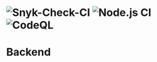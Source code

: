 # ![Snyk-Check-CI](https://github.com/APSIT-Skills-Aptitude/Backend/workflows/Snyk-Check-CI/badge.svg)  ![Node.js CI](https://github.com/APSIT-Skills-Aptitude/Backend/workflows/Node.js%20CI/badge.svg) ![CodeQL](https://github.com/APSIT-Skills-Aptitude/Backend/workflows/CodeQL/badge.svg)
# Backend
